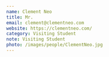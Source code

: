 ```yaml
---
name: Clement Neo
title: Mr.
email: clement@clementneo.com
website: https://clementneo.com/
category: Visiting Student
note: Visiting Student
photo: /images/people/ClementNeo.jpg
---
```

